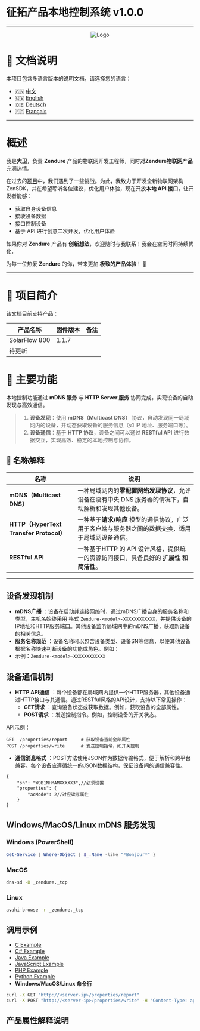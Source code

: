 <!--
 * @Author: dav1d wei.liu@zendure.com
 * @Date: 2025-03-04 14:39:17
 * @LastEditors: dav1d wei.liu@zendure.com
 * @LastEditTime: 2025-03-05 18:59:59
 * @FilePath: /zenSDK/docs/zh.md
 * @Description: 
 * 
 * Copyright (c) 2025 by Zendure, All Rights Reserved. 
-->

# 征拓产品本地控制系统 v1.0.0

---

<p align="center">
  <img src="https://zendure.com/cdn/shop/files/zendure-logo-infinity-charge_240x.png?v=1717728038" alt="Logo">
</p>

# 📖 文档说明

本项目包含多语言版本的说明文档，请选择您的语言：

* 🇨🇳 [中文](./zh.md)
* 🇬🇧 [English](../README.md)
* 🇩🇪 [Deutsch](./de.md)
* 🇫🇷 [Français](./fr.md)

---

# 概述

我是**大卫**，负责 **Zendure** 产品的物联网开发工程师，同时对**Zendure物联网产品**充满热情。

在过去的[项目](https://github.com/Zendure/developer-device-data-report)中，我们遇到了一些挑战。为此，我致力于开发全新物联网架构ZenSDK，并在希望聆听各位建议，优化用户体验，现在开放**本地 API 接口**，让开发者能够：

* 获取自身设备信息
* 接收设备数据
* 接口控制设备
* 基于 API 进行创意二次开发，优化用户体验

如果你对 **Zendure** 产品有 **创新想法**，欢迎随时与我联系！我会在空闲时间持续优化，

为每一位热爱 **Zendure** 的你，带来更加 **极致的产品体验**！ 🚀

---

# 📌 项目简介

该文档目前支持产品：

| 产品名称      | 固件版本 | 备注 |
| ------------- | -------- | ---- |
| SolarFlow 800 | 1.1.7    |      |
| 待更新        |          |      |

# **🚀 主要功能**

本地控制功能通过 **mDNS 服务** 与 **HTTP Server 服务** 协同完成，实现设备的自动发现与高效通信。

> 1. **设备发现**：使用 **mDNS（Multicast DNS）** 协议，自动发现同一局域网内的设备，并动态获取设备的服务信息（如 IP 地址、服务端口等）。
> 2. **设备通信**：基于 **HTTP 协议**，设备之间可以通过 **RESTful API** 进行数据交互，实现高效、稳定的本地控制与协作。

## **📖 名称解释**

| 名称                                          | 说明                                                                                                              |
| --------------------------------------------- | ----------------------------------------------------------------------------------------------------------------- |
| **mDNS（Multicast DNS）**               | 一种局域网内的**零配置网络发现协议**，允许设备在没有中央 DNS 服务器的情况下，自动解析和发现其他设备。       |
| **HTTP（HyperText Transfer Protocol）** | 一种基于**请求/响应** 模型的通信协议，广泛用于客户端与服务器之间的数据交换，适用于局域网设备通信。          |
| **RESTful API**                         | 一种基于**HTTP** 的 API 设计风格，提供统一的资源访问接口，具备良好的 **扩展性** 和 **简洁性**。 |

---

## **设备发现机制**

* **mDNS广播** ：设备在启动并连接网络时，通过mDNS广播自身的服务名称和类型，主机名始终采用 格式 `Zendure-<model>-XXXXXXXXXXXX`，并提供设备的IP地址和HTTP服务端口。其他设备监听局域网中的mDNS广播，获取新设备的相关信息。
* **服务名称规范** ：设备名称可以包含设备类型、设备SN等信息，以便其他设备根据名称快速判断设备的功能或角色。例如：
* 示例：`Zendure-<model>-XXXXXXXXXXXX`

## **设备通信机制**

* **HTTP API通信** ：每个设备都在局域网内提供一个HTTP服务器，其他设备通过HTTP接口与其通信。通过RESTful风格的API设计，支持以下常见操作：
  * **GET请求** ：查询设备状态或获取数据。例如，获取设备的全部属性。
  * **POST请求** ：发送控制指令。例如，控制设备的开关状态。

API示例：

```HTTP
GET  /properties/report     # 获取设备当前全部属性
POST /properties/write      # 发送控制指令，如开关控制
```

* **通信消息格式** ：POST方法使用JSON作为数据传输格式，便于解析和跨平台兼容。每个设备应遵循统一的JSON数据结构，保证设备间的通信兼容性。

```
{
    "sn": "WOB1NHMAMXXXXX3",//必须设置
    "properties": {
        "acMode": 2//对应读写属性
    }
}
```

## **Windows/MacOS/Linux mDNS 服务发现**
### Windows (PowerShell)
```powershell
Get-Service | Where-Object { $_.Name -like "*Bonjour*" }
```
### MacOS
```sh
dns-sd -B _zendure._tcp
```    
### Linux
```sh
avahi-browse -r _zendure._tcp
```  

## **调用示例**

* [C Example](../examples/C/demo.c)
* [C# Example](../examples/C#/demo.cpp)
* [Java Example](../examples/Java/demo.java)
* [JavaScript Example](../examples/JavaScript/demo.js)
* [PHP Example](../examples/PHP/demo.php)
* [Python Example](../examples/Python/demo.py)
* **Windows/MacOS/Linux 命令行**

```sh
curl -X GET "http://<server-ip>/properties/report"
curl -X POST "http://<server-ip>/properties/write" -H "Content-Type: application/json" -d '{"sn": "your_device_sn","properties":{"acMode":2}}'
```

## 产品属性解释说明

